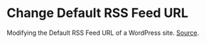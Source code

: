 # Change Default RSS Feed URL
Modifying the Default RSS Feed URL of a WordPress site. [Source](https://iftekhar.net/blog/how-to-change-your-default-rss-feed-url-in-wordpress/).
